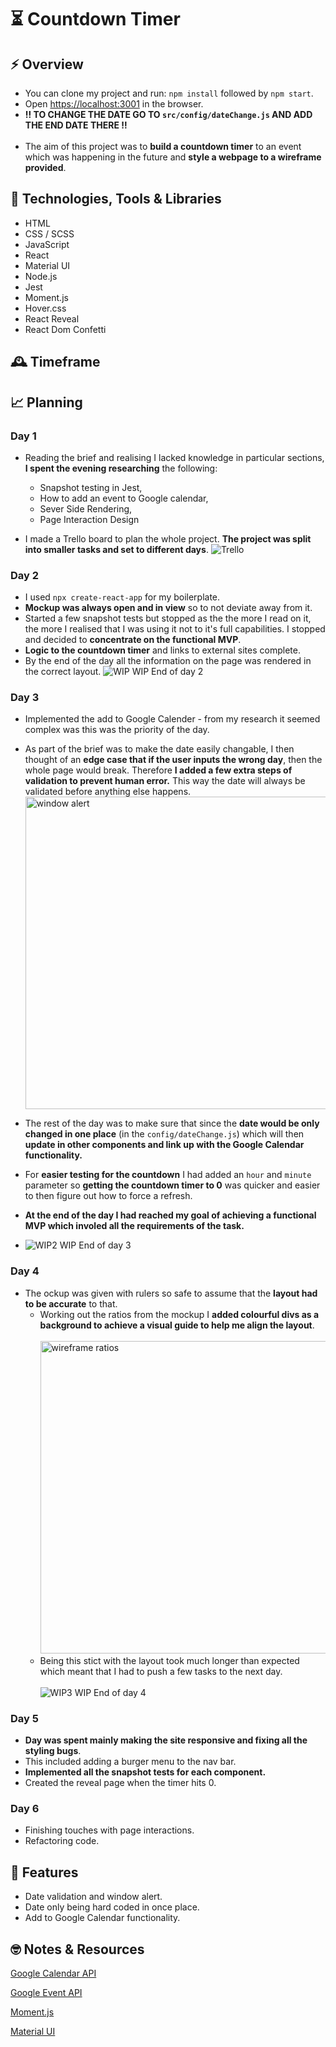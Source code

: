 # ⏳ Countdown Timer

## ⚡️ Overview

- You can clone my project and run: `npm install` followed by `npm start`.
- Open [https://localhost:3001](https://localhost:3001) in the browser.
- **‼️ TO CHANGE THE DATE GO TO `src/config/dateChange.js` AND ADD THE END DATE THERE ‼️**
  <br />
  <br />
- The aim of this project was to **build a countdown timer** to an event which was happening in the future and **style a webpage to a wireframe provided**.

## 💾 Technologies, Tools & Libraries

- HTML
- CSS / SCSS
- JavaScript
- React
- Material UI
- Node.js
- Jest
- Moment.js
- Hover.css
- React Reveal
- React Dom Confetti

## 🕰 Timeframe

## 📈 Planning

### Day 1

- Reading the brief and realising I lacked knowledge in particular sections, **I spent the evening researching** the following:

  - Snapshot testing in Jest,
  - How to add an event to Google calendar,
  - Sever Side Rendering,
  - Page Interaction Design

- I made a Trello board to plan the whole project. **The project was split into smaller tasks and set to different days**.
  ![Trello](https://i.ibb.co/vq0DwGK/seTrello.png)

### Day 2

- I used `npx create-react-app` for my boilerplate.
- **Mockup was always open and in view** so to not deviate away from it.
- Started a few snapshot tests but stopped as the the more I read on it, the more I realised that I was using it not to it's full capabilities. I stopped and decided to **concentrate on the functional MVP**.
- **Logic to the countdown timer** and links to external sites complete.
- By the end of the day all the information on the page was rendered in the correct layout.
  ![WIP](https://i.ibb.co/Xz5th5H/WIP1.png)
  WIP End of day 2

### Day 3

- Implemented the add to Google Calender - from my research it seemed complex was this was the priority of the day.

- As part of the brief was to make the date easily changable, I then thought of an **edge case that if the user inputs the wrong day**, then the whole page would break. Therefore **I added a few extra steps of validation to prevent human error.** This way the date will always be validated before anything else happens.
  <img src="https://i.ibb.co/936T2Y0/window-alert.png" alt="window alert" width=500px />

- The rest of the day was to make sure that since the **date would be only changed in one place** (in the `config/dateChange.js`) which will then **update in other components and link up with the Google Calendar functionality.**
- For **easier testing for the countdown** I had added an `hour` and `minute` parameter so **getting the countdown timer to 0** was quicker and easier to then figure out how to force a refresh.
- **At the end of the day I had reached my goal of achieving a functional MVP which involed all the requirements of the task.**
- ![WIP2](https://i.ibb.co/4KZwMqS/WIP2.png)
  WIP End of day 3

### Day 4

- The ockup was given with rulers so safe to assume that the **layout had to be accurate** to that.
  - Working out the ratios from the mockup I **added colourful divs as a background to achieve a visual guide to help me align the layout**.
    <br />
    <br />
    <img src="https://i.ibb.co/4ZYc2Dg/ratio-wireframes.png" alt="wireframe ratios" height="500px" />
  - Being this stict with the layout took much longer than expected which meant that I had to push a few tasks to the next day.
    <br />
    <br />
    ![WIP3](https://i.ibb.co/WKf5pRp/WIP3.png)
    WIP End of day 4

### Day 5

- **Day was spent mainly making the site responsive and fixing all the styling bugs**.
- This included adding a burger menu to the nav bar.
- **Implemented all the snapshot tests for each component.**
- Created the reveal page when the timer hits 0.

### Day 6

- Finishing touches with page interactions.
- Refactoring code.

## 🎈 Features

- Date validation and window alert.
- Date only being hard coded in once place.
- Add to Google Calendar functionality.

## 🤓 Notes & Resources

[Google Calendar API](https://developers.google.com/calendar)
<br />

[Google Event API](https://developers.google.com/calendar/v3/reference/events)
<br />

[Moment.js](https://momentjs.com/)
<br />

[Material UI](https://material-ui.com/)
